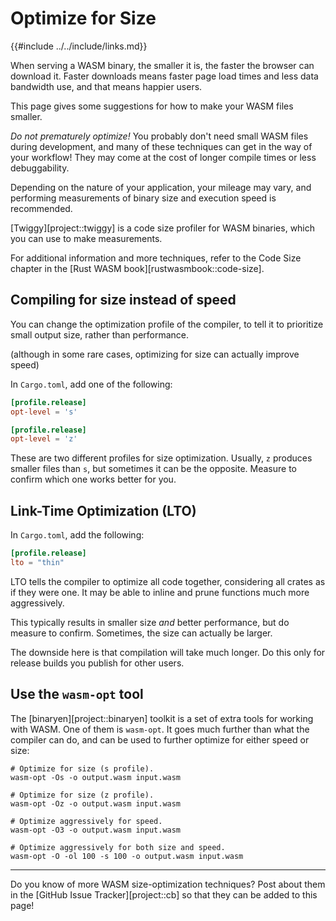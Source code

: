 # Optimize for Size

{{#include ../../include/links.md}}

When serving a WASM binary, the smaller it is, the faster the browser can
download it. Faster downloads means faster page load times and less data
bandwidth use, and that means happier users.

This page gives some suggestions for how to make your WASM files smaller.

*Do not prematurely optimize!* You probably don't need small WASM files during
development, and many of these techniques can get in the way of your workflow!
They may come at the cost of longer compile times or less debuggability.

Depending on the nature of your application, your mileage may vary, and
performing measurements of binary size and execution speed is recommended.

[Twiggy][project::twiggy] is a code size profiler for WASM binaries, which
you can use to make measurements.

For additional information and more techniques, refer to the Code Size
chapter in the [Rust WASM book][rustwasmbook::code-size].

## Compiling for size instead of speed

You can change the optimization profile of the compiler, to tell it to
prioritize small output size, rather than performance.

(although in some rare cases, optimizing for size can actually improve speed)

In `Cargo.toml`, add one of the following:

```toml
[profile.release]
opt-level = 's'
```

```toml
[profile.release]
opt-level = 'z'
```

These are two different profiles for size optimization. Usually, `z` produces
smaller files than `s`, but sometimes it can be the opposite. Measure to
confirm which one works better for you.

## Link-Time Optimization (LTO)

In `Cargo.toml`, add the following:

```toml
[profile.release]
lto = "thin"
```

LTO tells the compiler to optimize all code together, considering all
crates as if they were one. It may be able to inline and prune functions
much more aggressively.

This typically results in smaller size *and* better performance, but do
measure to confirm. Sometimes, the size can actually be larger.

The downside here is that compilation will take much longer. Do this only
for release builds you publish for other users.

## Use the `wasm-opt` tool

The [binaryen][project::binaryen] toolkit is a set of extra tools for working
with WASM. One of them is `wasm-opt`. It goes much further than what the
compiler can do, and can be used to further optimize for either speed or size:

```shell
# Optimize for size (s profile).
wasm-opt -Os -o output.wasm input.wasm

# Optimize for size (z profile).
wasm-opt -Oz -o output.wasm input.wasm

# Optimize aggressively for speed.
wasm-opt -O3 -o output.wasm input.wasm

# Optimize aggressively for both size and speed.
wasm-opt -O -ol 100 -s 100 -o output.wasm input.wasm
```

---

Do you know of more WASM size-optimization techniques? Post about them in the
[GitHub Issue Tracker][project::cb] so that they can be added to this page!
